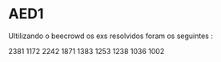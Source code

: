# AED1

Ultilizando o beecrowd os exs resolvidos foram os seguintes :

2381
1172
2242
1871
1383
1253
1238
1036
1002
